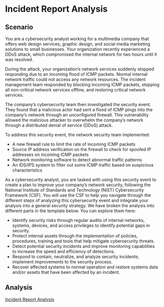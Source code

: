 # Incident Report Analysis

<h2>Scenario</h2>

You are a cybersecurity analyst working for a multimedia company that offers web design services, graphic design, and social media marketing solutions to small businesses. Your organization recently experienced a DDoS attack, which compromised the internal network for two hours until it was resolved.

During the attack, your organization’s network services suddenly stopped responding due to an incoming flood of ICMP packets. Normal internal network traffic could not access any network resources. The incident management team responded by blocking incoming ICMP packets, stopping all non-critical network services offline, and restoring critical network services. 

The company’s cybersecurity team then investigated the security event. They found that a malicious actor had sent a flood of ICMP pings into the company’s network through an unconfigured firewall. This vulnerability allowed the malicious attacker to overwhelm the company’s network through a distributed denial of service (DDoS) attack. 

To address this security event, the network security team implemented: 

- A new firewall rule to limit the rate of incoming ICMP packets
- Source IP address verification on the firewall to check for spoofed IP addresses on incoming ICMP packets
- Network monitoring software to detect abnormal traffic patterns
- An IDS/IPS system to filter out some ICMP traffic based on suspicious characteristics

As a cybersecurity analyst, you are tasked with using this security event to create a plan to improve your company’s network security, following the National Institute of Standards and Technology (NIST) Cybersecurity Framework (CSF). You will use the CSF to help you navigate through the different steps of analyzing this cybersecurity event and integrate your analysis into a general security strategy. We have broken the analysis into different parts in the template below. You can explore them here:

- Identify security risks through regular audits of internal networks, systems, devices, and access privileges to identify potential gaps in security. 
- Protect internal assets through the implementation of policies, procedures, training and tools that help mitigate cybersecurity threats. 
- Detect potential security incidents and improve monitoring capabilities to increase the speed and efficiency of detections. 
- Respond to contain, neutralize, and analyze security incidents; implement improvements to the security process. 
- Recover affected systems to normal operation and restore systems data and/or assets that have been affected by an incident.

<h2>Analysis</h2>

[Incident Report Analysis](https://github.com/DigitalWatchmen/Incident-Report-Analysis/blob/main/Incident%20Report%20Analysis.pdf)
